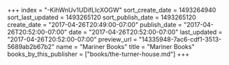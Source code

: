 +++
index = "-KihWnUv1UDifLIcXOGW"
sort_create_date = 1493264940
sort_last_updated = 1493265120
sort_publish_date = 1493265120
create_date = "2017-04-26T20:49:00-07:00"
publish_date = "2017-04-26T20:52:00-07:00"
date = "2017-04-26T20:52:00-07:00"
last_updated = "2017-04-26T20:52:00-07:00"
preview_url = "14335948-7ac6-cdf1-3513-5689ab2b67b2"
name = "Mariner Books"
title = "Mariner Books"
books_by_this_publisher = ["books/the-turner-house.md"]
+++
